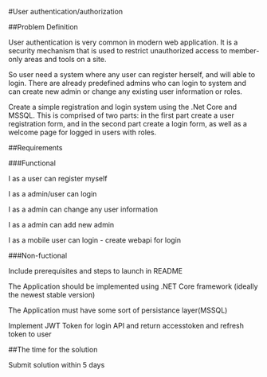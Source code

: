 #User authentication/authorization 

##Problem Definition

User authentication is very common in modern web application. It is a security mechanism that is used to restrict unauthorized access to member-only areas and tools on a site.

So user need a system where any user can register herself, and will able to login. There are already predefined admins who can login to system and can create new admin or change any existing user information or roles.

Create a simple registration and login system using the .Net Core and MSSQL. This is comprised of two parts: in the first part create a user registration form, and in the second part create a login form, as well as a welcome page for logged in users with roles.


##Requirements

###Functional

I as a user can register myself

I as a admin/user can login

I as a admin can change any user information

I as a admin can add new admin

I as a mobile user can login - create webapi for login


###Non-fuctional

Include prerequisites and steps to launch in README

The Application should be implemented using .NET Core framework (ideally the newest stable version)

The Application must have some sort of persistance layer(MSSQL)

Implement JWT Token for login API and return accesstoken and refresh token to user


##The time for the solution

Submit solution within 5 days
